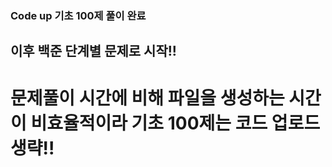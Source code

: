 ### Code up 기초 100제 풀이 완료
## 이후 백준 단계별 문제로 시작!!
# 문제풀이 시간에 비해 파일을 생성하는 시간이 비효율적이라 기초 100제는 코드 업로드 생략!!

